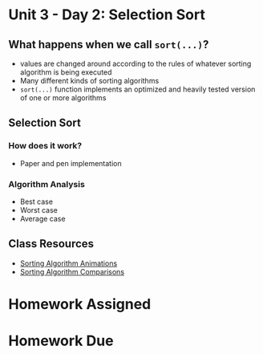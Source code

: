 # Unit 3 - Day 2: Selection Sort

## What happens when we call `sort(...)`?
  * values are changed around according to the rules of whatever sorting algorithm is being executed
  * Many different kinds of sorting algorithms
  * `sort(...)` function implements an optimized and heavily tested version of one or more algorithms

## Selection Sort

### How does it work?
  * Paper and pen implementation

### Algorithm Analysis
  * Best case
  * Worst case
  * Average case

## Class Resources
  * [Sorting Algorithm Animations](https://www.toptal.com/developers/sorting-algorithms)
  * [Sorting Algorithm Comparisons](https://www.cs.usfca.edu/~galles/visualization/ComparisonSort.html)

# Homework Assigned

# Homework Due
